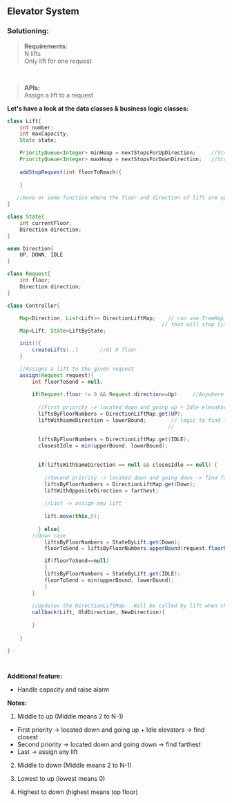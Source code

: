 ## Elevator System

### Solutioning:
 
> **Requirements:**  
> N lifts  
> Only lift for one request     

<br>

> **APIs:**  
> Assign a lift to a request   

**Let's have a look at the data classes & business logic classes:**   

```java
class Lift{
    int number;
    int maxCapacity;
    State state;

    PriorityQueue<Integer> minHeap = nextStopsForUpDirection;     //Stops above the curr postion of lift
    PriorityQueue<Integer> maxHeap = nextStopsForDownDirection;   //Stops below the curr postion of lift
    
    addStopRequest(int floorToReach){
        
    }
    
   //move or some function where the floor and direction of lift are updated....This will also call the elevator callback function
}

class State{
    int currentFloor;
    Direction direction;
}

enum Direction{
    UP, DOWN, IDLE
}

class Request{
    int floor;
    Direction direction;
}

class Controller{

    Map<Direction, List<Lift>> DirectionLiftMap;    // can use TreeMap floorNumber as well
                                                  // that will stop list iteration.
    Map<Lift, State>LiftByState;

    init(){
        createLifts(..)       //At 0 floor
    }

    //Assigns a lift to the given request
    assign(Request request){
        int floorToSend = null;
        
        if(Request.floor != 0 && Request.direction==Up)     //Anywhere in Middle to UP
        
          //First priority -> located down and going up + Idle elevators -> find closest  
          liftsByFloorNumbers = DirectionLiftMap.get(UP);
          liftWithsameDirection = lowerBound;        // logic to find floor : if list -> iterate on the list -> floor which closest and down 
                                                    //                        if TreeMap -> lowerbound
          
          liftsByFloorNumbers = DirectionLiftMap.get(IDLE);
          closestIdle = min(upperBound, lowerBound);

          
          if(liftsWithSameDirection == null && closesIdle == null) {
          
            //Second priority -> located down and going down -> find farthest
            liftsByFloorNumbers = DirectionLiftMap.get(Down);
            liftWithOppositeDirection = farthest;
            
            //Last -> assign any lift 
            
            lift.move(this,5);
            
          } else{
        //Down case
            liftsByFloorNumbers = StateByLift.get(Down);
            floorToSend = liftsByFloorNumbers.upperBound(request.floorNumber);

            if(floorToSend==null)
            {
            liftsByFloorNumbers = StateByLift.get(IDLE);
            floorToSend = min(upperBound, lowerBound);
            }
        }
        
        //Updates the DirectionLiftMap...Will be called by lift when changing direction
        callback(Lift, OldDirection, NewDirection){
        
        }
        
    }

}

   

```  

**Additional feature:**  
- Handle capacity and raise alarm

**Notes:**  

1) Middle to up (Middle means 2 to N-1) 
- First priority -> located down and going up + Idle elevators -> find closest  
- Second priority -> located down and going down -> find farthest  
- Last -> assign any lift 

2) Middle to down (Middle means 2 to N-1)  

3) Lowest to up (lowest means 0)  

4) Highest to down (highest means top floor)  

 
